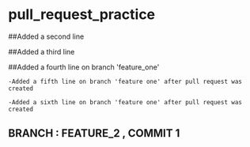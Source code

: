 # pull_request_practice

##Added a second line

##Added a third line

##Added a fourth line on branch 'feature_one'

    -Added a fifth line on branch 'feature one' after pull request was created

    -Added a sixth line on branch 'feature one' after pull request was created

## BRANCH : FEATURE_2 , COMMIT 1
